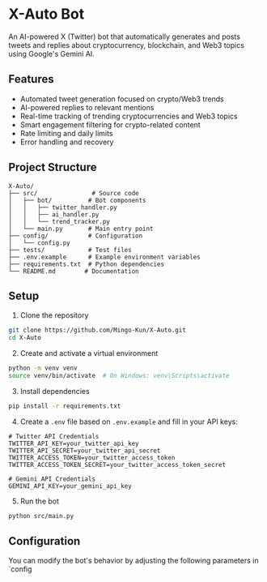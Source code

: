 # X-Auto Bot

An AI-powered X (Twitter) bot that automatically generates and posts tweets and replies about cryptocurrency, blockchain, and Web3 topics using Google's Gemini AI.

## Features

- Automated tweet generation focused on crypto/Web3 trends
- AI-powered replies to relevant mentions
- Real-time tracking of trending cryptocurrencies and Web3 topics
- Smart engagement filtering for crypto-related content
- Rate limiting and daily limits
- Error handling and recovery

## Project Structure

```
X-Auto/
├── src/               # Source code
│   ├── bot/          # Bot components
│   │   ├── twitter_handler.py
│   │   ├── ai_handler.py
│   │   └── trend_tracker.py
│   └── main.py       # Main entry point
├── config/           # Configuration
│   └── config.py
├── tests/            # Test files
├── .env.example      # Example environment variables
├── requirements.txt  # Python dependencies
└── README.md        # Documentation
```

## Setup

1. Clone the repository
```bash
git clone https://github.com/Mingo-Kun/X-Auto.git
cd X-Auto
```

2. Create and activate a virtual environment
```bash
python -m venv venv
source venv/bin/activate  # On Windows: venv\Scripts\activate
```

3. Install dependencies
```bash
pip install -r requirements.txt
```

4. Create a `.env` file based on `.env.example` and fill in your API keys:
```env
# Twitter API Credentials
TWITTER_API_KEY=your_twitter_api_key
TWITTER_API_SECRET=your_twitter_api_secret
TWITTER_ACCESS_TOKEN=your_twitter_access_token
TWITTER_ACCESS_TOKEN_SECRET=your_twitter_access_token_secret

# Gemini API Credentials
GEMINI_API_KEY=your_gemini_api_key
```

5. Run the bot
```bash
python src/main.py
```

## Configuration

You can modify the bot's behavior by adjusting the following parameters in `config